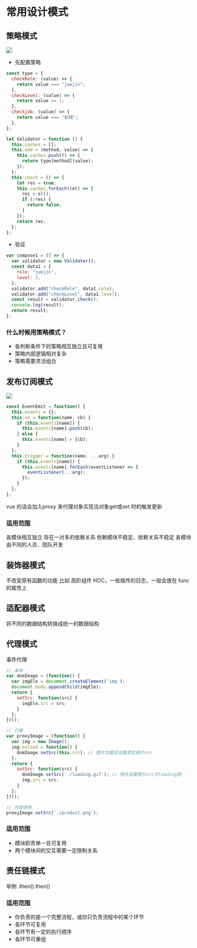 # 常用设计模式
## 策略模式

![](https://p3-juejin.byteimg.com/tos-cn-i-k3u1fbpfcp/686f57c143284ecf9c00b48f3464b3b8~tplv-k3u1fbpfcp-zoom-in-crop-mark:1304:0:0:0.awebp)

- 先配置策略
```js
const type = {
  checkRole: (value) => {
    return value === "juejin";
  },
  checkLevel: (value) => {
    return value >= 1;
  },
  checkjob: (value) => {
    return value === "前端";
  },
};

let Validator = function () {
  this.caches = [];
  this.add = (method, value) => {
    this.caches.push(() => {
      return type[method](value);
    });
  };
  this.check = () => {
    let res = true;
    this.caches.forEach((el) => {
      res = el();
      if (!res) {
        return false;
      }
    });
    return res;
  };
};
```
- 验证
``` js
var compose1 = () => {
  var validator = new Validator();
  const data1 = {
    role: "juejin",
    level: 3,
  };
  validator.add("checkRole", data1.role);
  validator.add("checkLevel", data1.level);
  const result = validator.check();
  console.log(result);
  return result;
};
```

### 什么时候用策略模式？
- 各判断条件下的策略相互独立且可复用
- 策略内部逻辑相对复杂
- 策略需要灵活组合


## 发布订阅模式
![](https://p3-juejin.byteimg.com/tos-cn-i-k3u1fbpfcp/66f97bd23566468182554fbac39fd009~tplv-k3u1fbpfcp-zoom-in-crop-mark:1304:0:0:0.awebp)
``` js
const EventEmit = function() {
  this.events = {};
  this.on = function(name, cb) {
    if (this.events[name]) {
      this.events[name].push(cb);
    } else {
      this.events[name] = [cb];
    }
  };
  this.trigger = function(name, ...arg) {
    if (this.events[name]) {
      this.events[name].forEach(eventListener => {
        eventListener(...arg);
      });
    }
  };
};
```
vue 的话会加入proxy 来代理对象实现当对象get或set 时的触发更新

### 适用范围
各模块相互独立
存在一对多的依赖关系
依赖模块不稳定、依赖关系不稳定
各模块由不同的人员、团队开发

## 装饰器模式
不改变原有函数的功能
比如 高阶组件 HOC，一些插件的日志，一般会放在 func 的属性上

## 适配器模式
将不同的数据结构转换成统一的数据结构

## 代理模式
事件代理

``` js
// 本体
var domImage = (function() {
  var imgEle = document.createElement('img');
  document.body.appendChild(imgEle);
  return {
    setSrc: function(src) {
      imgEle.src = src;
    }
  };
})();

// 代理
var proxyImage = (function() {
  var img = new Image();
  img.onload = function() {
    domImage.setSrc(this.src); // 图片加载完设置真实图片src
  };
  return {
    setSrc: function(src) {
      domImage.setSrc('./loading.gif'); // 预先设置图片src为loading图
      img.src = src;
    }
  };
})();

// 外部调用
proxyImage.setSrc('./product.png');

```
### 适用范围
- 模块职责单一且可复用
- 两个模块间的交互需要一定限制关系


## 责任链模式
举例 .then().then()

### 适用范围
- 你负责的是一个完整流程，或你只负责流程中的某个环节
- 各环节可复用
- 各环节有一定的执行顺序
- 各环节可重组